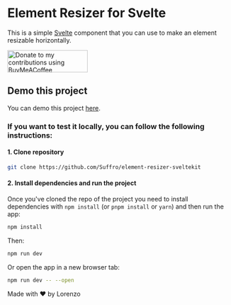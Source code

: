 # Element Resizer for Svelte

This is a simple [Svelte](https://svelte.dev/) component that you can use to make an element resizable horizontally.

<a href="https://www.buymeacoffee.com/suffro" title="Donate to my contributions using BuyMeACoffee"><img src="https://cdn.buymeacoffee.com/buttons/v2/default-yellow.png" alt="Donate to my contributions using BuyMeACoffee" style="height: 50px !important;width: 181px !important;" ></a>

## Demo this project
You can demo this project [here](https://element-resizer-for-svelte.web.app/).

### If you want to test it locally, you can follow the following instructions:

#### 1. Clone repository
```bash
git clone https://github.com/Suffro/element-resizer-sveltekit
```

#### 2. Install dependencies and run the project

Once you've cloned the repo of the project you need to install dependencies with `npm install` (or `pnpm install` or `yarn`) and then run the app:
```bash
npm install
```
Then:
```bash
npm run dev
```
Or open the app in a new browser tab:
```bash
npm run dev -- --open
```

Made with ❤️ by Lorenzo


